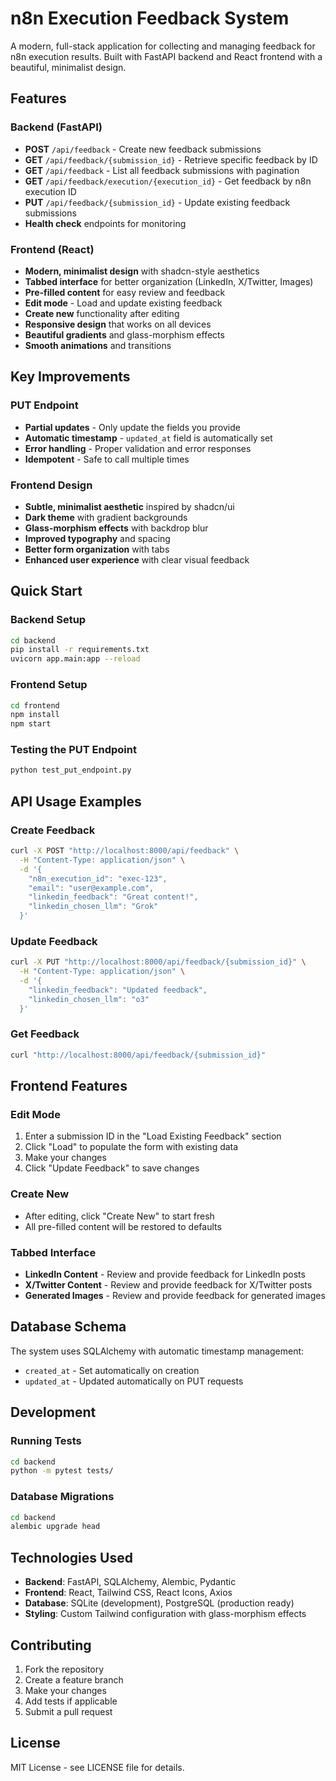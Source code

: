 # n8n Execution Feedback System

A modern, full-stack application for collecting and managing feedback for n8n execution results. Built with FastAPI backend and React frontend with a beautiful, minimalist design.

## Features

### Backend (FastAPI)
- **POST** `/api/feedback` - Create new feedback submissions
- **GET** `/api/feedback/{submission_id}` - Retrieve specific feedback by ID
- **GET** `/api/feedback` - List all feedback submissions with pagination
- **GET** `/api/feedback/execution/{execution_id}` - Get feedback by n8n execution ID
- **PUT** `/api/feedback/{submission_id}` - Update existing feedback submissions
- **Health check** endpoints for monitoring

### Frontend (React)
- **Modern, minimalist design** with shadcn-style aesthetics
- **Tabbed interface** for better organization (LinkedIn, X/Twitter, Images)
- **Pre-filled content** for easy review and feedback
- **Edit mode** - Load and update existing feedback
- **Create new** functionality after editing
- **Responsive design** that works on all devices
- **Beautiful gradients** and glass-morphism effects
- **Smooth animations** and transitions

## Key Improvements

### PUT Endpoint
- **Partial updates** - Only update the fields you provide
- **Automatic timestamp** - `updated_at` field is automatically set
- **Error handling** - Proper validation and error responses
- **Idempotent** - Safe to call multiple times

### Frontend Design
- **Subtle, minimalist aesthetic** inspired by shadcn/ui
- **Dark theme** with gradient backgrounds
- **Glass-morphism effects** with backdrop blur
- **Improved typography** and spacing
- **Better form organization** with tabs
- **Enhanced user experience** with clear visual feedback

## Quick Start

### Backend Setup
```bash
cd backend
pip install -r requirements.txt
uvicorn app.main:app --reload
```

### Frontend Setup
```bash
cd frontend
npm install
npm start
```

### Testing the PUT Endpoint
```bash
python test_put_endpoint.py
```

## API Usage Examples

### Create Feedback
```bash
curl -X POST "http://localhost:8000/api/feedback" \
  -H "Content-Type: application/json" \
  -d '{
    "n8n_execution_id": "exec-123",
    "email": "user@example.com",
    "linkedin_feedback": "Great content!",
    "linkedin_chosen_llm": "Grok"
  }'
```

### Update Feedback
```bash
curl -X PUT "http://localhost:8000/api/feedback/{submission_id}" \
  -H "Content-Type: application/json" \
  -d '{
    "linkedin_feedback": "Updated feedback",
    "linkedin_chosen_llm": "o3"
  }'
```

### Get Feedback
```bash
curl "http://localhost:8000/api/feedback/{submission_id}"
```

## Frontend Features

### Edit Mode
1. Enter a submission ID in the "Load Existing Feedback" section
2. Click "Load" to populate the form with existing data
3. Make your changes
4. Click "Update Feedback" to save changes

### Create New
- After editing, click "Create New" to start fresh
- All pre-filled content will be restored to defaults

### Tabbed Interface
- **LinkedIn Content** - Review and provide feedback for LinkedIn posts
- **X/Twitter Content** - Review and provide feedback for X/Twitter posts  
- **Generated Images** - Review and provide feedback for generated images

## Database Schema

The system uses SQLAlchemy with automatic timestamp management:
- `created_at` - Set automatically on creation
- `updated_at` - Updated automatically on PUT requests

## Development

### Running Tests
```bash
cd backend
python -m pytest tests/
```

### Database Migrations
```bash
cd backend
alembic upgrade head
```

## Technologies Used

- **Backend**: FastAPI, SQLAlchemy, Alembic, Pydantic
- **Frontend**: React, Tailwind CSS, React Icons, Axios
- **Database**: SQLite (development), PostgreSQL (production ready)
- **Styling**: Custom Tailwind configuration with glass-morphism effects

## Contributing

1. Fork the repository
2. Create a feature branch
3. Make your changes
4. Add tests if applicable
5. Submit a pull request

## License

MIT License - see LICENSE file for details.
